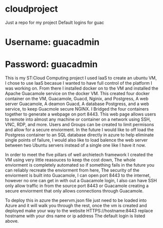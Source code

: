 # cloudproject
Just a repo for my project
Default logins for guac
#     Username: guacadmin
#     Password: guacadmin


This is my ST:Cloud Computing project
I used IaaS to create an ubuntu VM,
I chose to use IaaS becasue I wanted to have full control of the platform I was working on.
From there I installed docker on to the VM
and installed the Apache Guacamole service on the docker VM.
This created four docker container on the VM, Guacamole, Guacd, Nginix, and Postgress,
A web server Guacamole, A deamon Guacd, A database Postgress, and a web service, to keep Guacmole secure NGINX.
I Bridged the four containers together to generate a webpage on port 8443.
This web page allows users to remote into almost any machine or container on a network using SSH, VNC, RDP, and more.
Users and Groups can be created to limit permisons and allow for a secure enviorment.
In the future I would like to off load the Postgress container to an SQL database directly in azure to help eliminate single
points of failure, I would also like to load balence the web server between two Ubuntu servers instead of a single one like I
have it now.

In order to meet the five pillars of well archietech framework I created the VM using very little reasouces to keep the cost
down, The whole enviorment is completely automated so if something fails in the future you can reliably recreate the enviorment
from here, The security of the enviorment is built into Guacamole, I can open port 8443 to the internet, however no one can get
in with out a Guacamole login, I also can have SSH only allow traffic in from the source port 8443 or Guacamole creating a 
secure enviorment that only allows connections through Guacamole. 

To deploy this in azure the peervm.json file just need to be loaded into Azure and it will walk you through the rest, once the vm is created and deployed make your way to the website HTTPS://hostname:8443 replace hostname with your dns name or ip address The default login is listed above.
